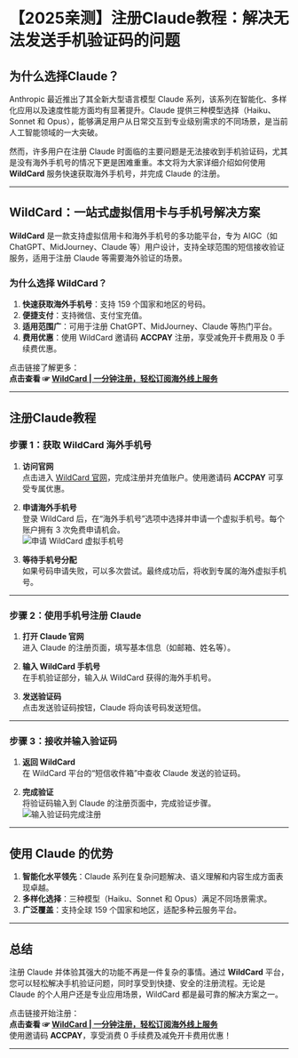 # 【2025亲测】注册Claude教程：解决无法发送手机验证码的问题

## 为什么选择Claude？

Anthropic 最近推出了其全新大型语言模型 Claude 系列，该系列在智能化、多样化应用以及速度性能方面均有显著提升。Claude 提供三种模型选择（Haiku、Sonnet 和 Opus），能够满足用户从日常交互到专业级别需求的不同场景，是当前人工智能领域的一大突破。

然而，许多用户在注册 Claude 时面临的主要问题是无法接收到手机验证码，尤其是没有海外手机号的情况下更是困难重重。本文将为大家详细介绍如何使用 **WildCard** 服务快速获取海外手机号，并完成 Claude 的注册。

---

## WildCard：一站式虚拟信用卡与手机号解决方案

**WildCard** 是一款支持虚拟信用卡和海外手机号的多功能平台，专为 AIGC（如 ChatGPT、MidJourney、Claude 等）用户设计，支持全球范围的短信接收验证服务，适用于注册 Claude 等需要海外验证的场景。

### 为什么选择 WildCard？

1. **快速获取海外手机号**：支持 159 个国家和地区的号码。
2. **便捷支付**：支持微信、支付宝充值。
3. **适用范围广**：可用于注册 ChatGPT、MidJourney、Claude 等热门平台。
4. **费用优惠**：使用 WildCard 邀请码 **ACCPAY** 注册，享受减免开卡费用及 0 手续费优惠。

点击链接了解更多：  
**点击查看 ☞ [WildCard | 一分钟注册，轻松订阅海外线上服务](https://bit.ly/bewildcard)**

---

## 注册Claude教程

### 步骤 1：获取 WildCard 海外手机号

1. **访问官网**  
   点击进入 [WildCard 官网](https://bit.ly/bewildcard)，完成注册并充值账户。使用邀请码 **ACCPAY** 可享受专属优惠。
   
2. **申请海外手机号**  
   登录 WildCard 后，在“海外手机号”选项中选择并申请一个虚拟手机号。每个账户拥有 3 次免费申请机会。  
   ![申请 WildCard 虚拟手机号](https://puputeju-tc.oss-cn-beijing.aliyuncs.com/image-20240305134221255.png)

3. **等待手机号分配**  
   如果号码申请失败，可以多次尝试。最终成功后，将收到专属的海外虚拟手机号。

---

### 步骤 2：使用手机号注册 Claude

1. **打开 Claude 官网**  
   进入 Claude 的注册页面，填写基本信息（如邮箱、姓名等）。

2. **输入 WildCard 手机号**  
   在手机验证部分，输入从 WildCard 获得的海外手机号。

3. **发送验证码**  
   点击发送验证码按钮，Claude 将向该号码发送短信。

---

### 步骤 3：接收并输入验证码

1. **返回 WildCard**  
   在 WildCard 平台的“短信收件箱”中查收 Claude 发送的验证码。

2. **完成验证**  
   将验证码输入到 Claude 的注册页面中，完成验证步骤。  
   ![输入验证码完成注册](https://puputeju-tc.oss-cn-beijing.aliyuncs.com/image-20240305134902463.png)

---

## 使用 Claude 的优势

1. **智能化水平领先**：Claude 系列在复杂问题解决、语义理解和内容生成方面表现卓越。
2. **多样化选择**：三种模型（Haiku、Sonnet 和 Opus）满足不同场景需求。
3. **广泛覆盖**：支持全球 159 个国家和地区，适配多种云服务平台。

---

## 总结

注册 Claude 并体验其强大的功能不再是一件复杂的事情。通过 **WildCard** 平台，您可以轻松解决手机验证问题，同时享受到快捷、安全的注册流程。无论是 Claude 的个人用户还是专业应用场景，WildCard 都是最可靠的解决方案之一。

点击链接开始注册：  
**点击查看 ☞ [WildCard | 一分钟注册，轻松订阅海外线上服务](https://bit.ly/bewildcard)**  
使用邀请码 **ACCPAY**，享受消费 0 手续费及减免开卡费用优惠！

---
